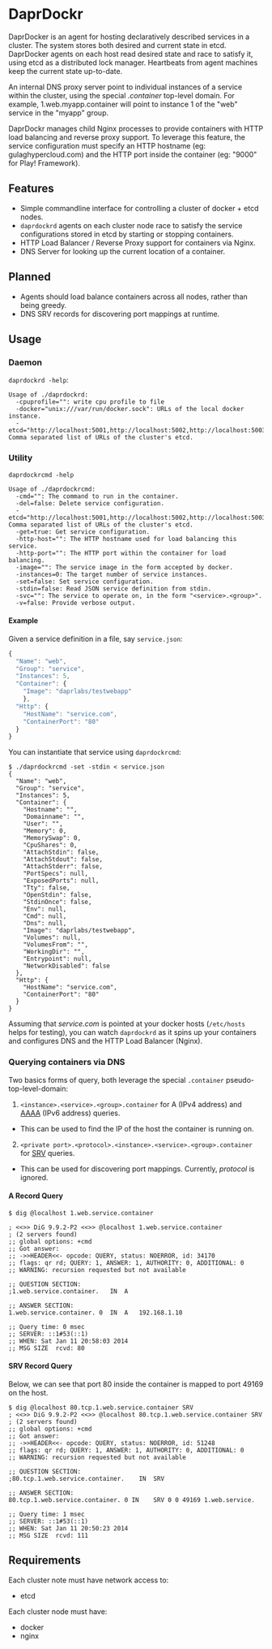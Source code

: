 DaprDockr
=========

DaprDocker is an agent for hosting declaratively described services in a cluster.
The system stores both desired and current state in etcd. DaprDocker agents on each host read desired state and race to
satisfy it, using etcd as a distributed lock manager. Heartbeats from agent machines keep the current state up-to-date.

An internal DNS proxy server point to individual instances of a service within the cluster,
using the special _.container_ top-level domain.
For example, 1.web.myapp.container will point to instance 1 of the "web" service in the "myapp" group.

DaprDockr manages child Nginx processes to provide containers with HTTP load balancing and reverse proxy support. To leverage this feature, the service configuration must specify an HTTP hostname (eg: gulaghypercloud.com) and the HTTP port inside the container (eg: "9000" for Play! Framework).

Features
--------
- Simple commandline interface for controlling a cluster of docker + etcd nodes.
- `daprdockrd` agents on each cluster node race to satisfy the service configurations stored in etcd by starting or stopping containers.
- HTTP Load Balancer / Reverse Proxy support for containers via Nginx.
- DNS Server for looking up the current location of a container.

Planned
-------
- Agents should load balance containers across all nodes, rather than being greedy.
- DNS SRV records for discovering port mappings at runtime.

Usage
-----
### Daemon ###
`daprdockrd -help`:
```
Usage of ./daprdockrd:
  -cpuprofile="": write cpu profile to file
  -docker="unix:///var/run/docker.sock": URLs of the local docker instance.
  -etcd="http://localhost:5001,http://localhost:5002,http://localhost:5003": Comma separated list of URLs of the cluster's etcd.
```

### Utility ###
`daprdockrcmd -help`
```
Usage of ./daprdockrcmd:
  -cmd="": The command to run in the container.
  -del=false: Delete service configuration.
  -etcd="http://localhost:5001,http://localhost:5002,http://localhost:5003": Comma separated list of URLs of the cluster's etcd.
  -get=true: Get service configuration.
  -http-host="": The HTTP hostname used for load balancing this service.
  -http-port="": The HTTP port within the container for load balancing.
  -image="": The service image in the form accepted by docker.
  -instances=0: The target number of service instances.
  -set=false: Set service configuration.
  -stdin=false: Read JSON service definition from stdin.
  -svc="": The service to operate on, in the form "<service>.<group>".
  -v=false: Provide verbose output.
```

#### Example

Given a service definition in a file, say `service.json`:
```javascript
{
  "Name": "web",
  "Group": "service",
  "Instances": 5,
  "Container": {
    "Image": "daprlabs/testwebapp"
    },
  "Http": {
    "HostName": "service.com",
    "ContainerPort": "80"
  }
}


```
You can instantiate that service using `daprdockrcmd`:
```
$ ./daprdockrcmd -set -stdin < service.json
{
  "Name": "web",
  "Group": "service",
  "Instances": 5,
  "Container": {
    "Hostname": "",
    "Domainname": "",
    "User": "",
    "Memory": 0,
    "MemorySwap": 0,
    "CpuShares": 0,
    "AttachStdin": false,
    "AttachStdout": false,
    "AttachStderr": false,
    "PortSpecs": null,
    "ExposedPorts": null,
    "Tty": false,
    "OpenStdin": false,
    "StdinOnce": false,
    "Env": null,
    "Cmd": null,
    "Dns": null,
    "Image": "daprlabs/testwebapp",
    "Volumes": null,
    "VolumesFrom": "",
    "WorkingDir": "",
    "Entrypoint": null,
    "NetworkDisabled": false
  },
  "Http": {
    "HostName": "service.com",
    "ContainerPort": "80"
  }
}
```

Assuming that _service.com_ is pointed at your docker hosts (`/etc/hosts` helps for testing), you can watch `daprdockrd` as it spins up your containers and configures DNS and the HTTP Load Balancer (Nginx).

### Querying containers via DNS
Two basics forms of query, both leverage the special `.container` pseudo-top-level-domain:

1. `<instance>.<service>.<group>.container` for A (IPv4 address) and [AAAA](http://en.wikipedia.org/wiki/IPv6_address#IPv6_addresses_in_the_Domain_Name_System) (IPv6 address) queries.
  * This can be used to find the IP of the host the container is running on.
2. `<private port>.<protocol>.<instance>.<service>.<group>.container` for [SRV](http://en.wikipedia.org/wiki/SRV_record) queries.
  * This can be used for discovering port mappings. Currently, _protocol_ is ignored.


#### A Record Query

```
$ dig @localhost 1.web.service.container

; <<>> DiG 9.9.2-P2 <<>> @localhost 1.web.service.container
; (2 servers found)
;; global options: +cmd
;; Got answer:
;; ->>HEADER<<- opcode: QUERY, status: NOERROR, id: 34170
;; flags: qr rd; QUERY: 1, ANSWER: 1, AUTHORITY: 0, ADDITIONAL: 0
;; WARNING: recursion requested but not available

;; QUESTION SECTION:
;1.web.service.container.	IN	A

;; ANSWER SECTION:
1.web.service.container. 0	IN	A	192.168.1.10

;; Query time: 0 msec
;; SERVER: ::1#53(::1)
;; WHEN: Sat Jan 11 20:58:03 2014
;; MSG SIZE  rcvd: 80
```

#### SRV Record Query
Below, we can see that port 80 inside the container is mapped to port 49169 on the host.
```
$ dig @localhost 80.tcp.1.web.service.container SRV
; <<>> DiG 9.9.2-P2 <<>> @localhost 80.tcp.1.web.service.container SRV
; (2 servers found)
;; global options: +cmd
;; Got answer:
;; ->>HEADER<<- opcode: QUERY, status: NOERROR, id: 51248
;; flags: qr rd; QUERY: 1, ANSWER: 1, AUTHORITY: 0, ADDITIONAL: 0
;; WARNING: recursion requested but not available

;; QUESTION SECTION:
;80.tcp.1.web.service.container.	IN	SRV

;; ANSWER SECTION:
80.tcp.1.web.service.container.	0 IN	SRV	0 0 49169 1.web.service.

;; Query time: 1 msec
;; SERVER: ::1#53(::1)
;; WHEN: Sat Jan 11 20:50:23 2014
;; MSG SIZE  rcvd: 111

```

Requirements
------------

Each cluster note must have network access to:
- etcd

Each cluster node must have:
- docker
- nginx
